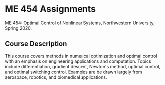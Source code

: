 # ME 454 Assignments
ME 454: Optimal Control of Nonlinear Systems, Northwestern University, Spring 2020.

## Course Description
This course covers methods in numerical optimization and optimal control with an emphasis on engineering applications and computation. Topics include differentiation, gradient descent, Newton's method, optimal control, and optimal switching control. Examples are be drawn largely from aerospace, robotics, and biomedical applications.
